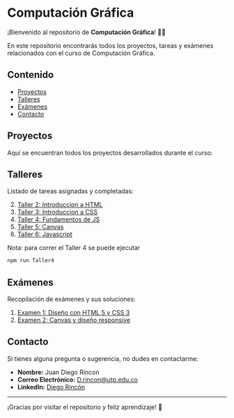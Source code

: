 # Computación Gráfica

¡Bienvenido al repositorio de **Computación Gráfica**! 🎨✨

En este repositorio encontrarás todos los proyectos, tareas y exámenes relacionados con el curso de Computación Gráfica.

## Contenido

- [Proyectos](#proyectos)
- [Talleres](#talleres)
- [Exámenes](#exámenes)
- [Contacto](#contacto)

## Proyectos

Aquí se encuentran todos los proyectos desarrollados durante el curso:

<!-- 1. [Proyecto 1: Título del Proyecto](proyectos/proyecto1)
2. [Proyecto 2: Título del Proyecto](proyectos/proyecto2)
3. [Proyecto 3: Título del Proyecto](proyectos/proyecto3) -->

## Talleres

Listado de tareas asignadas y completadas:

2. [Taller 2: Introduccion a HTML ](Talleres/Taller%202)
3. [Taller 3: Introduccion a CSS ](Talleres/Taller%203/)
4. [Taller 4: Fundamentos de JS ](Talleres/Taller%204/)
5. [Taller 5: Canvas](Talleres/Taller%205/)
5. [Taller 6: Javascript](Talleres/Taller%206/)

Nota: para correr el Taller 4 se puede ejecutar 
```bash
npm run Taller4
```


## Exámenes

Recopilación de exámenes y sus soluciones:

1. [Examen 1: Diseño con HTML 5 y CSS 3](Parciales/Parcial1)
2. [Examen 2: Canvas y diseño responsive](Parciales/Parcial2)
<!-- 1. [Examen 1: Diseño con HTML 5 y CSS 3](Parciales/Parcial1) -->

## Contacto

Si tienes alguna pregunta o sugerencia, no dudes en contactarme:

- **Nombre:** Juan Diego Rincon 
- **Correo Electrónico:** [D.rincon@utp.edu.co](mailto:D.rincon@utp.edu.co)
- **LinkedIn:** [Diego Rincón](www.linkedin.com/in/di3go00)

---

¡Gracias por visitar el repositorio y feliz aprendizaje! 🚀
